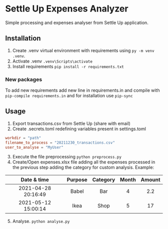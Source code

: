 # Settle Up Expenses Analyzer

Simple processing and expenses analyser from Settle Up application.

## Installation

1. Create .venv virtual environment with requirements using `py -m venv .venv`. 
2. Activate .venv `.venv\Scripts\activate`
3. Install requirements `pip install -r requirements.txt`

### New packages

To add new requirements add new line in requirements.in and compile with `pip-compile requirements.in` and for installation use `pip-sync`

## Usage

1. Export transactions.csv from Settle Up (share with email)
2. Create .secrets.toml redefining variables present in settings.toml
```toml
workdir = "path"
filename_to_process = "20211230_transactions.csv"
user_to_analyse = "MyUser"
```
3. Execute the file preprocessing `python preprocess.py`
4. Create/Open expenses.xlsx file adding all the expenses processed in the previous step adding the category for custom analysis. Example:

|      Date & time      | Purpose | Category | Month | Amount |
|:---------------------:|:-------:|:--------:|:-----:|:------:|
| 2021-04-28   20:16:49 | Babel   | Bar      | 4     | 2.2   |
| 2021-05-12   15:00:14 | Ikea    | Shop     | 5     | 17    |

5. Analyse. `python analyse.py`
